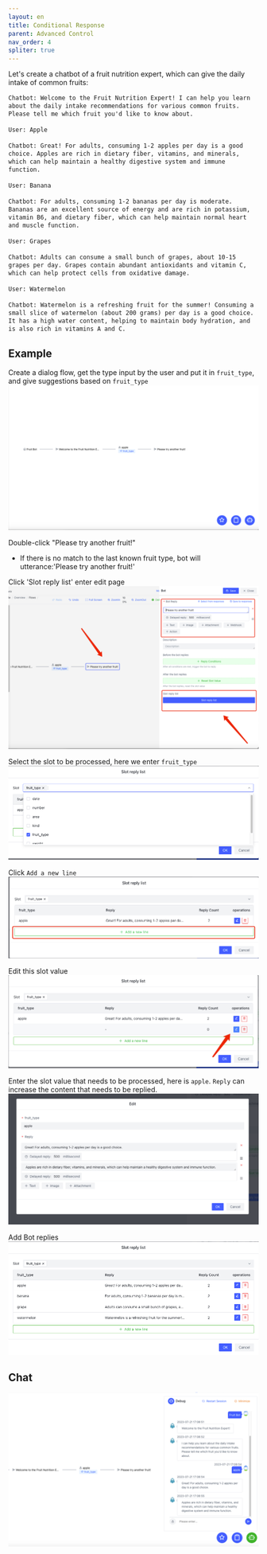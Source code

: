 ```yaml
---
layout: en
title: Conditional Response
parent: Advanced Control
nav_order: 4
spliter: true
---
```


Let's create a chatbot of a fruit nutrition expert, which can give the daily intake of common fruits:
```text
Chatbot: Welcome to the Fruit Nutrition Expert! I can help you learn about the daily intake recommendations for various common fruits. Please tell me which fruit you'd like to know about.

User: Apple

Chatbot: Great! For adults, consuming 1-2 apples per day is a good choice. Apples are rich in dietary fiber, vitamins, and minerals, which can help maintain a healthy digestive system and immune function.

User: Banana

Chatbot: For adults, consuming 1-2 bananas per day is moderate. Bananas are an excellent source of energy and are rich in potassium, vitamin B6, and dietary fiber, which can help maintain normal heart and muscle function.

User: Grapes

Chatbot: Adults can consume a small bunch of grapes, about 10-15 grapes per day. Grapes contain abundant antioxidants and vitamin C, which can help protect cells from oxidative damage.

User: Watermelon

Chatbot: Watermelon is a refreshing fruit for the summer! Consuming a small slice of watermelon (about 200 grams) per day is a good choice. It has a high water content, helping to maintain body hydration, and is also rich in vitamins A and C.

```

## Example
Create a dialog flow, get the type input by the user and put it in `fruit_type`, and give suggestions based on `fruit_type`![01-slot-reply-list.png](/assets/images/tutorial/conditional_response/01-slot-reply-list.png)

Double-click "Please try another fruit!" 
- If there is no match to the last known fruit type, bot will utterance:'Please try another fruit!'

Click 'Slot reply list' enter edit page
![img_5.png](/assets/images/tutorial/conditional_response/02-slot-reply-list.png)

Select the slot to be processed, here we enter `fruit_type`
![img_3.png](/assets/images/tutorial/conditional_response/03-slot-reply-list.png)

Click `Add a new line`
![img_1.png](/assets/images/tutorial/conditional_response/04-slot-reply-list.png)

Edit this slot value
![img_2.png](/assets/images/tutorial/conditional_response/05-slot-reply-list.png)

Enter the slot value that needs to be processed, here is `apple`. `Reply` can increase the content that needs to be replied.
![img.png](/assets/images/tutorial/conditional_response/06-slot-reply-list.png)

Add Bot replies
![img_4.png](/assets/images/tutorial/conditional_response/07-slot-reply-list.png)

## Chat
![img.png](/assets/images/tutorial/conditional_response/08-slot-reply-list.png)